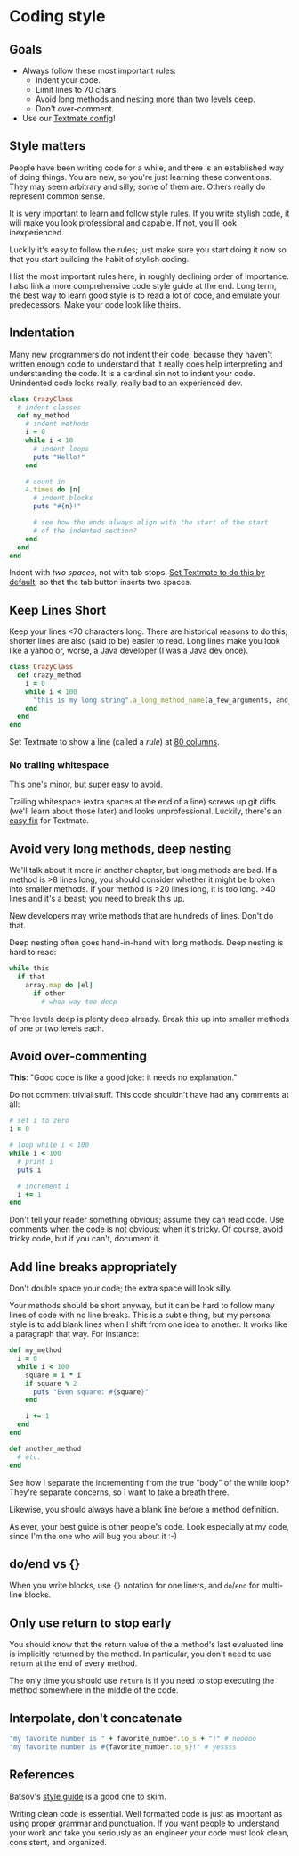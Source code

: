# Coding style

## Goals

* Always follow these most important rules:
    * Indent your code.
    * Limit lines to 70 chars.
    * Avoid long methods and nesting more than two levels deep.
    * Don't over-comment.
* Use our [Textmate config][textmate-config]!

[textmate-config]: https://github.com/appacademy/dotfiles/blob/master/Global.tmProperties

## Style matters

People have been writing code for a while, and there is an established
way of doing things. You are new, so you're just learning these
conventions. They may seem arbitrary and silly; some of them
are. Others really do represent common sense.

It is very important to learn and follow style rules. If you write
stylish code, it will make you look professional and capable. If not,
you'll look inexperienced.

Luckily it's easy to follow the rules; just make sure you start doing
it now so that you start building the habit of stylish coding.

I list the most important rules here, in roughly declining order of
importance. I also link a more comprehensive code style guide at the
end. Long term, the best way to learn good style is to read a lot of
code, and emulate your predecessors. Make your code look like theirs.

## Indentation

Many new programmers do not indent their code, because they haven't
written enough code to understand that it really does help
interpreting and understanding the code. It is a cardinal sin not to
indent your code. Unindented code looks really, really bad to an
experienced dev.

```ruby
class CrazyClass
  # indent classes
  def my_method
    # indent methods
    i = 0
    while i < 10
      # indent loops
      puts "Hello!"
    end

    # count in
    4.times do |n|
      # indent blocks
      puts "#{n}!"

      # see how the ends always align with the start of the start
      # of the indented section?
    end
  end
end
```

Indent with *two spaces*, not with tab
stops. [Set Textmate to do this by default][textmate-prefs], so that
the tab button inserts two spaces.

## Keep Lines Short

Keep your lines <70 characters long. There are historical reasons to
do this; shorter lines are also (said to be) easier to read. Long
lines make you look like a yahoo or, worse, a Java developer (I was a
Java dev once).

```ruby
class CrazyClass
  def crazy_method
    i = 0
    while i < 100
      "this is my long string".a_long_method_name(a_few_arguments, and_then, it_gets_too, long).should_have_split(this_up, a_while, ago)
    end
  end
end
```

Set Textmate to show a line (called a *rule*) at
[80 columns][textmate-prefs].

[textmate-prefs]: https://github.com/appacademy/dotfiles/blob/master/Global.tmProperties

### No trailing whitespace

This one's minor, but super easy to avoid.

Trailing whitespace (extra spaces at the end of a line) screws up git
diffs (we'll learn about those later) and looks unprofessional.
Luckily, there's an [easy fix][easy-fix] for Textmate.

[easy-fix]: https://github.com/vigetlabs/whitespace-tmbundle

## Avoid very long methods, deep nesting

We'll talk about it more in another chapter, but long methods are
bad. If a method is >8 lines long, you should consider whether it
might be broken into smaller methods. If your method is >20 lines
long, it is too long. >40 lines and it's a beast; you need to break
this up.

New developers may write methods that are hundreds of lines. Don't do
that.

Deep nesting often goes hand-in-hand with long methods. Deep nesting
is hard to read:

```ruby
while this
  if that
    array.map do |el|
      if other
        # whoa way too deep
```

Three levels deep is plenty deep already. Break this up into smaller
methods of one or two levels each.

## Avoid over-commenting

**This**: "Good code is like a good joke: it needs no explanation."

Do not comment trivial stuff. This code shouldn't have had any
comments at all:

```ruby
# set i to zero
i = 0

# loop while i < 100
while i < 100
  # print i
  puts i

  # increment i
  i += 1
end
```

Don't tell your reader something obvious; assume they can read
code. Use comments when the code is not obvious: when it's tricky. Of
course, avoid tricky code, but if you can't, document it.

## Add line breaks appropriately

Don't double space your code; the extra space will look silly.

Your methods should be short anyway, but it can be hard to follow many
lines of code with no line breaks. This is a subtle thing, but my
personal style is to add blank lines when I shift from one idea to
another. It works like a paragraph that way. For instance:

```ruby
def my_method
  i = 0
  while i < 100
    square = i * i
    if square % 2
      puts "Even square: #{square}"
    end

    i += 1
  end
end

def another_method
  # etc.
end
```

See how I separate the incrementing from the true "body" of the while
loop? They're separate concerns, so I want to take a breath there.

Likewise, you should always have a
blank line before a method definition.

As ever, your best guide is other people's code. Look especially at my
code, since I'm the one who will bug you about it :-)

## do/end vs {}

When you write blocks, use `{}` notation for one liners, and
`do`/`end` for multi-line blocks.

## Only use return to stop early

You should know that the return value of the a method's last evaluated
line is implicitly returned by the method. In particular, you don't
need to use `return` at the end of every method.

The only time you should use `return` is if you need to stop executing
the method somewhere in the middle of the code.

## Interpolate, don't concatenate

```ruby
"my favorite number is " + favorite_number.to_s + "!" # nooooo
"my favorite number is #{favorite_number.to_s}!" # yessss
```

## References

Batsov's [style guide][bbatsov-style] is a good one to skim. 

Writing clean code is essential. Well formatted code is just
as important as using proper grammar and punctuation.
If you want people to understand your work and take you seriously
as an engineer your code must look clean, consistent, and organized.

[bbatsov-style]: https://github.com/bbatsov/ruby-style-guide
